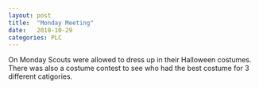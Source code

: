 ```yaml
---
layout: post
title:  "Monday Meeting"
date:   2018-10-29
categories: PLC
---
```

On Monday Scouts were allowed to dress up
in their Halloween costumes. There was also a costume contest to see
who had the best costume for 3 different catigories.
